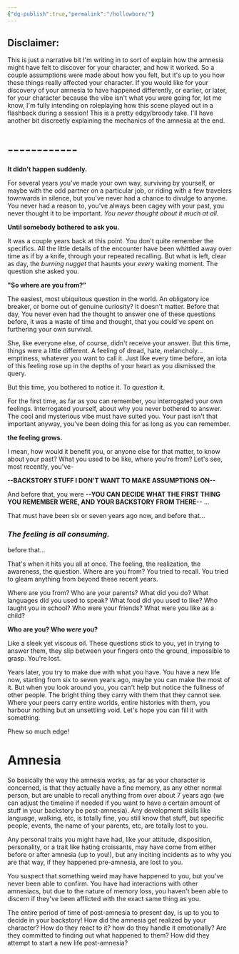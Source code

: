 ```yaml
---
{"dg-publish":true,"permalink":"/hollowborn/"}
---
```


## Disclaimer: 
This is just a narrative bit I'm writing in to sort of explain how the amnesia might have felt to discover for your character, and how it worked. So a couple assumptions were made about how you felt, but it's up to you how these things really affected your character. If you would like for your discovery of your amnesia to have happened differently, or earlier, or later, for your character because the vibe isn't what you were going for, let me know, I'm fully intending on roleplaying how this scene played out in a flashback during a session! This is a pretty edgy/broody take.  I'll have another bit discreetly explaining the mechanics of the amnesia at the end. 

# ------------



**It didn't happen suddenly.** 

For several years you've made your own way, surviving by yourself, or maybe with the odd partner on a particular job, or riding with a few travelers townwards in silence, but you've never had a chance to divulge to anyone. You never had a reason to, you've always been cagey with your past, you never thought it to be important. *You never thought about it much at all.*

**Until somebody bothered to ask you.** 

It was a couple years back at this point. You don't quite remember the specifics. All the little details of the encounter have been whittled away over time as if by a knife, through your repeated recalling. But what is left, clear as day, the *burning nugget* that haunts your *every* waking moment. The question she asked you. 

**"So where are you from?"**

The easiest, most ubiquitous question in the world. An obligatory ice breaker, or borne out of genuine curiosity? It doesn't matter. Before that day, You never even had the thought to answer one of these questions before, it was a waste of time and thought, that you could've spent on furthering your own survival. 

She, like everyone else, of course, didn't receive your answer. But this time, things were a little different. A feeling of dread, hate, melancholy... emptiness, whatever you want to call it. Just like every time before, an iota of this feeling rose up in the depths of your heart as you dismissed the query. 

But this time, you bothered to notice it. To *question* it. 

For the first time, as far as you can remember, you interrogated your own feelings. Interrogated yourself, about why you never bothered to answer. The cool and mysterious vibe must have suited you. Your past isn't that important anyway, you've been doing this for as long as you can remember. 

**the feeling grows.** 

I mean, how would it benefit you, or anyone else for that matter, to know about your past? What you used to be like, where you're from? Let's see, most recently, you've-

**--BACKSTORY STUFF I DON'T WANT TO MAKE ASSUMPTIONS ON--**

And before that, you were **--YOU CAN DECIDE WHAT THE FIRST THING YOU REMEMBER WERE, AND YOUR BACKSTORY FROM THERE--** ...

That must have been six or seven years ago now, and before that...

### ***The feeling is all consuming.*** 

before that... 

That's when it hits you all at once. The feeling, the realization, the awareness, the question. Where are you from? You tried to recall. You tried to gleam anything from beyond these recent years. 

Where are you from? Who are your parents? What did you do? What languages did you used to speak? What food did you used to like? Who taught you in school? Who were your friends? What were you like as a child? 

**Who are you? Who *were* you?**

Like a sleek yet viscous oil. These questions stick to you, yet in trying to answer them, they slip between your fingers onto the ground, impossible to grasp. You're lost. 

Years later, you try to make due with what you have. You have a new life now, starting from six to seven years ago, maybe you can make the most of it. But when you look around you, you can't help but notice the fullness of other people. The bright thing they carry with them that they cannot see. Where your peers carry entire worlds, entire histories with them, you harbour nothing but an unsettling void. Let's hope you can fill it with something.


Phew so much edge!

# Amnesia

So basically the way the amnesia works, as  far as your character is concerned, is that they actually have a fine memory, as any other normal person, but are unable to recall anything from over about 7 years ago (we can adjust the timeline if needed if you want to have a certain amount of stuff in your backstory be post-amnesia). Any development skills like language, walking, etc, is totally fine, you still know that stuff, but specific people, events, the name of your parents, etc, are totally lost to you.

Any personal traits you might have had, like your attitude, disposition, personality, or a trait like hating croissants, may have come from either before or after amnesia (up to you!), but any inciting incidents as to why you are that way, if they happened pre-amnesia, are lost to you. 

You suspect that something weird may have happened to you, but you've never been able to confirm. You have had interactions with other amnesiacs, but due to the nature of memory loss, you haven't been able to discern if they've been afflicted with the exact same thing as you. 

The entire period of time of post-amnesia to present day, is up to you to decide in your backstory! How did the amnesia get realized by your character? How do they react to it? how do they handle it emotionally? Are they committed to finding out what happened to them? How did they attempt to start a new life post-amnesia?

